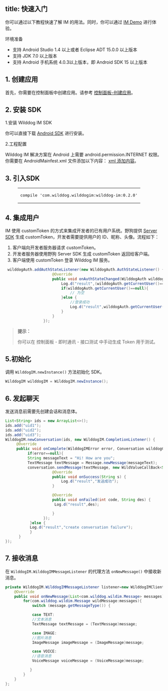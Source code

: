 
title: 快速入门
---

你可以通过以下教程快速了解 IM 的用法。同时，你可以通过 [IM Demo](https://github.com/WildDogTeam/demo-android-wilddogim) 进行体验。

<div class="env">
    <p class="env-title">环境准备</p>
    <ul>
        <li>支持 Android Studio 1.4 以上或者 Eclipse ADT 15.0.0 以上版本</li>
        <li>支持 JDK 7.0 以上版本</li>
        <li>支持 Android 手机系统 4.0.3以上版本，即 Android SDK 15 以上版本</li>
    </ul>
</div>

## 1. 创建应用

首先，你需要在控制面板中创建应用。请参考 [控制面板-创建应用](/console/creat.html)。

## 2. 安装 SDK

1.安装 Wilddog IM SDK

你可以直接下载 <a href='https://cdn.wilddog.com/sdk/android/0.2.0/wilddog-im-0.2.0.zip' id="im_android_d" target="_blank">Android SDK</a> 进行安装。

2.工程配置

Wilddog IM 解决方案在 Android 上需要 android.permission.INTERNET 权限。你需要在 AndroidMainfest.xml 文件添加以下内容：
[xml 添加内容](https://cdn.wilddog.com/docs/android/android-xml.html)。


## 3. 引入SDK

<figure class="highlight java"><table><tbody><tr><td class="code"><pre><div class="line">compile <span class="string">'com.wilddog.wilddogim:wilddog-im:0.2.0'</span></div></pre></td></tr></tbody></table></figure>


## 4. 集成用户

IM 使用 customToken 的方式来集成开发者的已有用户系统。野狗提供 [Server SDK](/auth/Server/introduction.html) 生成 customToken，开发者需要提供用户的 ID、昵称、头像。流程如下：
1. 客户端向开发者服务器请求 customToken。
2. 开发者服务器使用野狗 Server SDK 生成 customToken 返回给客户端。
3. 客户端使用 customToken 登录 Wilddog IM 服务。

```java
 wilddogAuth.addAuthStateListener(new WilddogAuth.AuthStateListener() {
                     @Override
                     public void onAuthStateChanged(WilddogAuth wilddogAuth) {
                         Log.d("result",(wilddogAuth.getCurrentUser()==null)+"");
                         if(wilddogAuth.getCurrentUser()==null){
                             // 为空
                         }else {
                             //登录成功
                             Log.d("result",wilddogAuth.getCurrentUser().getUid());
                         }
                     }
                 });

```
<blockquote class="notice">
  <p><strong>提示：</strong></p>
  你可以在 控制面板 - 即时通讯 - 接口测试 中手动生成 Token 用于测试。
</blockquote> 

## 5.初始化

调用 `WilddogIM.newInstance()` 方法初始化 SDK。

```java
WilddogIM wilddogIM = WilddogIM.newInstance();
```

## 6. 发起聊天

发送消息前需要先创建会话和消息体。
```java
List<String> ids = new ArrayList<>();
ids.add("uid1");
ids.add("uid2");
ids.add("uid3");
WilddogIM.newConversation(ids, new WilddogIM.CompletionListener() {
     @Override
     public void onComplete(WilddogIMError error, Conversation wilddogConversation) {
          if(error==null){
          String messageText = "Hi! How are you";
          TextMessage textMessage = Message.newMessage(messageText);
          conversation.sendMessage(textMessage, new WildValueCallBack<String>() {
                     @Override
                     public void onSuccess(String s) {
                         Log.d("result","发送成功");
                     }

                     @Override
                     public void onFailed(int code, String des) {
                      Log.d("result",des);

                     }
                 });
           }else {
           Log.d("result","create conversation failure");
           }
      }
});
```
## 7. 接收消息

在 `WilddogIM.WilddogIMMessageListener` 的代理方法 `onNewMessage()` 中接收新消息。

```java
private WilddogIM.WilddogIMMessageListener listener=new WilddogIMClient.WilddogIMMessageListener() {
    @Override
    public void onNewMessage(List<com.wilddog.wildim.Message> messages) {
        for(com.wilddog.wildim.Message wildMessage:messages){
            switch (message.getMessageType()) {

            case TEXT:
            //文本消息
            TextMessage textMessage = (TextMessage)message;

            case IMAGE:
            //图片消息
            ImageMessage imageMessage = (ImageMessage)message;

            case VOICE:
            //语音消息
            VoiceMessage voiceMessage = (VoiceMessage)message;

           }
        }
    }
};
```
